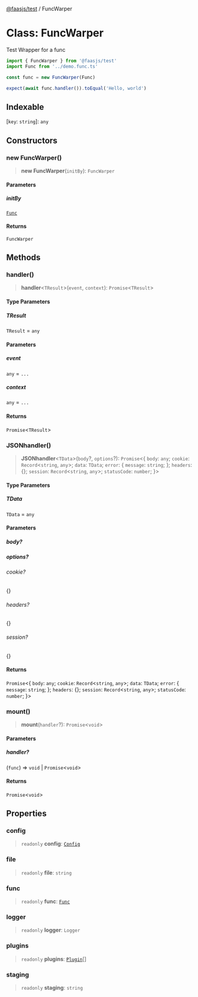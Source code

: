 [@faasjs/test](../README.md) / FuncWarper

# Class: FuncWarper

Test Wrapper for a func

```ts
import { FuncWarper } from '@faasjs/test'
import Func from '../demo.func.ts'

const func = new FuncWarper(Func)

expect(await func.handler()).toEqual('Hello, world')
```

## Indexable

\[`key`: `string`\]: `any`

## Constructors

### new FuncWarper()

> **new FuncWarper**(`initBy`): `FuncWarper`

#### Parameters

##### initBy

[`Func`](Func.md)

#### Returns

`FuncWarper`

## Methods

### handler()

> **handler**\<`TResult`\>(`event`, `context`): `Promise`\<`TResult`\>

#### Type Parameters

##### TResult

`TResult` = `any`

#### Parameters

##### event

`any` = `...`

##### context

`any` = `...`

#### Returns

`Promise`\<`TResult`\>

### JSONhandler()

> **JSONhandler**\<`TData`\>(`body`?, `options`?): `Promise`\<\{ `body`: `any`; `cookie`: `Record`\<`string`, `any`\>; `data`: `TData`; `error`: \{ `message`: `string`; \}; `headers`: \{\}; `session`: `Record`\<`string`, `any`\>; `statusCode`: `number`; \}\>

#### Type Parameters

##### TData

`TData` = `any`

#### Parameters

##### body?

##### options?

###### cookie?

\{\}

###### headers?

\{\}

###### session?

\{\}

#### Returns

`Promise`\<\{ `body`: `any`; `cookie`: `Record`\<`string`, `any`\>; `data`: `TData`; `error`: \{ `message`: `string`; \}; `headers`: \{\}; `session`: `Record`\<`string`, `any`\>; `statusCode`: `number`; \}\>

### mount()

> **mount**(`handler`?): `Promise`\<`void`\>

#### Parameters

##### handler?

(`func`) => `void` \| `Promise`\<`void`\>

#### Returns

`Promise`\<`void`\>

## Properties

### config

> `readonly` **config**: [`Config`](../type-aliases/Config.md)

### file

> `readonly` **file**: `string`

### func

> `readonly` **func**: [`Func`](Func.md)

### logger

> `readonly` **logger**: `Logger`

### plugins

> `readonly` **plugins**: [`Plugin`](../type-aliases/Plugin.md)[]

### staging

> `readonly` **staging**: `string`
